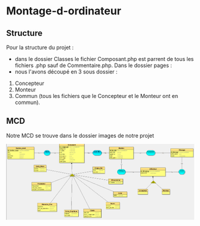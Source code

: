 # Montage-d-ordinateur

## Structure

Pour la structure du projet :
* dans le dossier Classes le fichier Composant.php est parrent de tous les fichiers .php sauf de Commentaire.php.
Dans le dossier pages :
* nous l'avons découpé en 3 sous dossier :
1. Concepteur
2. Monteur
3. Commun (tous les fichiers que le Concepteur et le Monteur ont en commun).

## MCD

Notre MCD se trouve dans le dossier images de notre projet

![MCD](images/MCD_-_ProjetCo.png)


